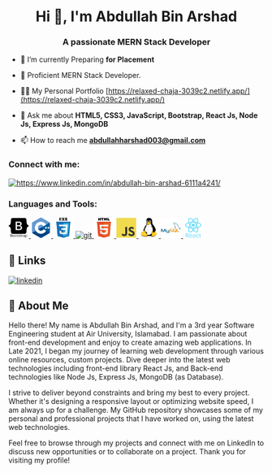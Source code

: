 <h1 align="center">Hi 👋, I'm Abdullah Bin Arshad</h1>
<h3 align="center">A passionate MERN Stack Developer</h3>

- 🔭 I’m currently Preparing **for Placement**

- 🌱 Proficient MERN Stack Developer.

- 👨‍💻 My Personal Portfolio [https://relaxed-chaja-3039c2.netlify.app/](https://relaxed-chaja-3039c2.netlify.app/)

- 💬 Ask me about **HTML5, CSS3, JavaScript, Bootstrap, React Js, Node Js, Express Js, MongoDB**

- 📫 How to reach me **abdullahharshad003@gmail.com**

<h3 align="left">Connect with me:</h3>
<p align="left">
<a href="https://linkedin.com/in/https://www.linkedin.com/in/abdullah-bin-arshad-6111a4241/" target="blank"><img align="center" src="https://raw.githubusercontent.com/rahuldkjain/github-profile-readme-generator/master/src/images/icons/Social/linked-in-alt.svg" alt="https://www.linkedin.com/in/abdullah-bin-arshad-6111a4241/" height="30" width="40" /></a>
</p>

<h3 align="left">Languages and Tools:</h3>
<p align="left"> <a href="https://getbootstrap.com" target="_blank" rel="noreferrer"> <img src="https://raw.githubusercontent.com/devicons/devicon/master/icons/bootstrap/bootstrap-plain-wordmark.svg" alt="bootstrap" width="40" height="40"/> </a> <a href="https://www.w3schools.com/cpp/" target="_blank" rel="noreferrer"> <img src="https://raw.githubusercontent.com/devicons/devicon/master/icons/cplusplus/cplusplus-original.svg" alt="cplusplus" width="40" height="40"/> </a> <a href="https://www.w3schools.com/css/" target="_blank" rel="noreferrer"> <img src="https://raw.githubusercontent.com/devicons/devicon/master/icons/css3/css3-original-wordmark.svg" alt="css3" width="40" height="40"/> </a> <a href="https://git-scm.com/" target="_blank" rel="noreferrer"> <img src="https://www.vectorlogo.zone/logos/git-scm/git-scm-icon.svg" alt="git" width="40" height="40"/> </a> <a href="https://www.w3.org/html/" target="_blank" rel="noreferrer"> <img src="https://raw.githubusercontent.com/devicons/devicon/master/icons/html5/html5-original-wordmark.svg" alt="html5" width="40" height="40"/> </a> <a href="https://developer.mozilla.org/en-US/docs/Web/JavaScript" target="_blank" rel="noreferrer"> <img src="https://raw.githubusercontent.com/devicons/devicon/master/icons/javascript/javascript-original.svg" alt="javascript" width="40" height="40"/> </a> <a href="https://www.linux.org/" target="_blank" rel="noreferrer"> <img src="https://raw.githubusercontent.com/devicons/devicon/master/icons/linux/linux-original.svg" alt="linux" width="40" height="40"/> </a> <a href="https://www.mysql.com/" target="_blank" rel="noreferrer"> <img src="https://raw.githubusercontent.com/devicons/devicon/master/icons/mysql/mysql-original-wordmark.svg" alt="mysql" width="40" height="40"/> </a> <a href="https://reactjs.org/" target="_blank" rel="noreferrer"> <img src="https://raw.githubusercontent.com/devicons/devicon/master/icons/react/react-original-wordmark.svg" alt="react" width="40" height="40"/> </a> </p>

## 🔗 Links
[![linkedin](https://img.shields.io/badge/linkedin-0A66C2?style=for-the-badge&logo=linkedin&logoColor=white)](https://www.linkedin.com/in/abdullah-bin-arshad-6111a4241/)

## 🚀 About Me
Hello there! My name is Abdullah Bin Arshad, and I'm a 3rd year Software Engineering student at Air University, Islamabad. I am passionate about front-end development and enjoy to create amazing web applications. In Late 2021, I began my journey of learning web development through various online resources, custom projects. Dive deeper into the latest web technologies including front-end library React Js, and Back-end technologies like Node Js, Express Js, MongoDB (as Database).

I strive to deliver beyond constraints and bring my best to every project. Whether it's designing a responsive layout or optimizing website speed, I am always up for a challenge. My GitHub repository showcases some of my personal and professional projects that I have worked on, using the latest web technologies.

Feel free to browse through my projects and connect with me on LinkedIn to discuss new opportunities or to collaborate on a project. Thank you for visiting my profile!

